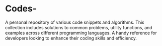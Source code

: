 # Codes-
A personal repository of various code snippets and algorithms. This collection includes solutions to common problems, utility functions, and examples across different programming languages. A handy reference for developers looking to enhance their coding skills and efficiency.
